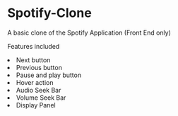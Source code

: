 # Spotify-Clone
A basic clone of the Spotify Application (Front End only)

Features included <br>
<li>Next button <br>
<li>Previous button <br>
<li>Pause and play button <br>
<li>Hover action <br>
<li>Audio Seek Bar<br>
<li>Volume Seek Bar<br>
<li>Display Panel<br>
